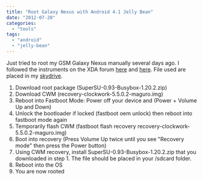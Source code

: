```yaml
---
title: "Root Galaxy Nexus with Android 4.1 Jelly Bean"
date: "2012-07-20"
categories: 
  - "tools"
tags: 
  - "android"
  - "jelly-bean"
---
```


Just tried to root my GSM Galaxy Nexus manually several days ago. I followed the instruments on the XDA forum [here](http://forum.xda-developers.com/showpost.php?p=19583168) and [here](http://forum.xda-developers.com/showthread.php?t=1737849). File used are placed in my [skydrive](https://skydrive.live.com/#cid=481CBE104492A3AF&id=481CBE104492A3AF%21814).

1. Download root package (SuperSU-0.93-Busybox-1.20.2.zip)
2. Download CWM (recovery-clockwork-5.5.0.2-maguro.img)
3. Reboot into Fastboot Mode: Power off your device and (Power + Volume Up and Down)
4. Unlock the bootloader if locked (fastboot oem unlock) then reboot into fastboot mode again
5. Temporarily flash CWM (fastboot flash recovery recovery-clockwork-5.5.0.2-maguro.img)
6. Boot into recovery (Press Volume Up twice until you see "Recovery mode" then press the Power button)
7. Using CWM recovery, install SuperSU-0.93-Busybox-1.20.2.zip that you downloaded in step 1. The file should be placed in your /sdcard folder.
8. Reboot into the OS
9. You are now rooted
